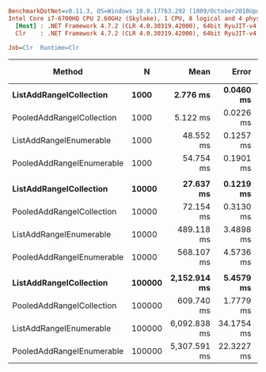 ``` ini

BenchmarkDotNet=v0.11.3, OS=Windows 10.0.17763.292 (1809/October2018Update/Redstone5)
Intel Core i7-6700HQ CPU 2.60GHz (Skylake), 1 CPU, 8 logical and 4 physical cores
  [Host] : .NET Framework 4.7.2 (CLR 4.0.30319.42000), 64bit RyuJIT-v4.7.3324.0
  Clr    : .NET Framework 4.7.2 (CLR 4.0.30319.42000), 64bit RyuJIT-v4.7.3324.0

Job=Clr  Runtime=Clr  

```
|                    Method |      N |         Mean |      Error |     StdDev | Ratio | RatioSD |  Gen 0/1k Op |  Gen 1/1k Op |  Gen 2/1k Op | Allocated Memory/Op |
|-------------------------- |------- |-------------:|-----------:|-----------:|------:|--------:|-------------:|-------------:|-------------:|--------------------:|
|   **ListAddRangeICollection** |   **1000** |     **2.776 ms** |  **0.0460 ms** |  **0.0408 ms** |  **1.00** |    **0.00** |   **12851.5625** |            **-** |            **-** |         **39536.68 KB** |
| PooledAddRangeICollection |   1000 |     5.122 ms |  0.0226 ms |  0.0212 ms |  1.85 |    0.03 |      62.5000 |            - |            - |           195.32 KB |
|   ListAddRangeIEnumerable |   1000 |    48.552 ms |  0.1257 ms |  0.1176 ms | 17.49 |    0.25 |   13363.6364 |            - |            - |         41372.92 KB |
| PooledAddRangeIEnumerable |   1000 |    54.754 ms |  0.1901 ms |  0.1778 ms | 19.73 |    0.29 |     111.1111 |            - |            - |           391.12 KB |
|                           |        |              |            |            |       |         |              |              |              |                     |
|   **ListAddRangeICollection** |  **10000** |    **27.637 ms** |  **0.1219 ms** |  **0.1081 ms** |  **1.00** |    **0.00** |  **126562.5000** |            **-** |            **-** |         **392106.5 KB** |
| PooledAddRangeICollection |  10000 |    72.154 ms |  0.3130 ms |  0.2928 ms |  2.61 |    0.02 |            - |            - |            - |           195.43 KB |
|   ListAddRangeIEnumerable |  10000 |   489.118 ms |  3.4898 ms |  3.2644 ms | 17.71 |    0.16 |  208000.0000 |            - |            - |         642601.5 KB |
| PooledAddRangeIEnumerable |  10000 |   568.107 ms |  4.5736 ms |  4.0544 ms | 20.56 |    0.18 |            - |            - |            - |              392 KB |
|                           |        |              |            |            |       |         |              |              |              |                     |
|   **ListAddRangeICollection** | **100000** | **2,152.914 ms** |  **5.4579 ms** |  **5.1054 ms** |  **1.00** |    **0.00** | **1249000.0000** | **1249000.0000** | **1249000.0000** |       **3916484.38 KB** |
| PooledAddRangeICollection | 100000 |   609.740 ms |  1.7779 ms |  1.6631 ms |  0.28 |    0.00 |            - |            - |            - |              200 KB |
|   ListAddRangeIEnumerable | 100000 | 6,092.838 ms | 34.1754 ms | 30.2956 ms |  2.83 |    0.01 | 1428000.0000 | 1428000.0000 | 1428000.0000 |       5132721.06 KB |
| PooledAddRangeIEnumerable | 100000 | 5,307.591 ms | 22.3227 ms | 19.7885 ms |  2.47 |    0.01 |            - |            - |            - |              392 KB |
